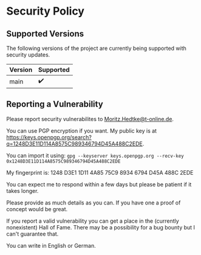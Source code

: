 # Security Policy

## Supported Versions

The following versions of the project are
currently being supported with security updates.

| Version | Supported          |
| ------- | ------------------ |
| main    | :heavy_check_mark: |

## Reporting a Vulnerability

Please report security vulnerabilites to Moritz.Hedtke@t-online.de.

You can use PGP encryption if you want.
My public key is at https://keys.openpgp.org/search?q=1248D3E11D114A8575C989346794D45A488C2EDE.

You can import it using: `gpg --keyserver keys.openpgp.org --recv-key 0x1248D3E11D114A8575C989346794D45A488C2EDE`

My fingerprint is: 1248 D3E1 1D11 4A85 75C9 8934 6794 D45A 488C 2EDE

You can expect me to respond within a few days but please be patient if it takes longer.

Please provide as much details as you can. If you have one a proof of concept would be great.

If you report a valid vulnerability you can get a place in the (currently nonexistent) Hall of Fame.
There may be a possibility for a bug bounty but I can't guarantee that.

You can write in English or German.
